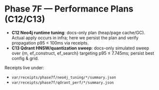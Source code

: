 # Phase 7F — Performance Plans (C12/C13)

- **C12 Neo4j runtime tuning**: docs-only plan (heap/page cache/GC). Actual apply occurs in infra; here we persist the plan and verify propagation p95 < 100ms via receipts.
- **C13 Qdrant HNSW/quantization sweep**: docs-only simulated sweep over {m, ef_construct, ef_search} targeting p95 ≤ 7.745ms; persist best config & grid.

Receipts live under:
- `var/receipts/phase7f/neo4j_tuning/*/summary.json`
- `var/receipts/phase7f/qdrant_perf/*/summary.json`
